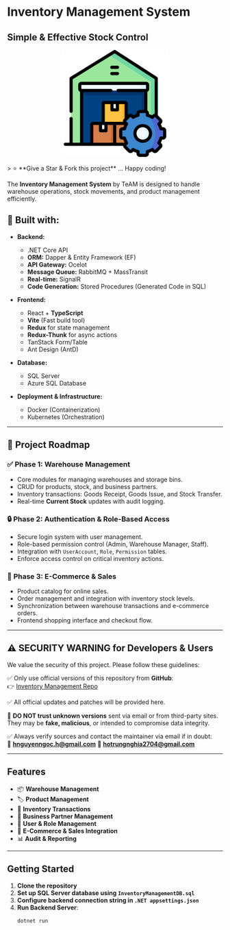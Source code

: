 # Inventory Management System

## Simple & Effective Stock Control

<p align="center">
  <img src="./InventoryLogo.png" alt="Inventory Logo" width="250">
</p>
> ⭐ **Give a Star & Fork this project** ... Happy coding!

The **Inventory Management System** by TeAM is designed to handle
warehouse operations, stock movements, and product management efficiently.

## 🔧 Built with:

- **Backend:**
  - .NET Core API
  - **ORM:** Dapper & Entity Framework (EF)
  - **API Gateway:** Ocelot
  - **Message Queue:** RabbitMQ + MassTransit
  - **Real-time:** SignalR
  - **Code Generation:** Stored Procedures (Generated Code in SQL)
    

- **Frontend:**
  - React + **TypeScript**
  - **Vite** (Fast build tool)
  - **Redux** for state management
  - **Redux-Thunk** for async actions
  - TanStack Form/Table
  - Ant Design (AntD)
    
- **Database:**
  - SQL Server
  - Azure SQL Database
 
- **Deployment & Infrastructure:**
  - Docker (Containerization)
  - Kubernetes (Orchestration)

---

## 📌 Project Roadmap

### ✅ **Phase 1: Warehouse Management**
- Core modules for managing warehouses and storage bins.
- CRUD for products, stock, and business partners.
- Inventory transactions: Goods Receipt, Goods Issue, and Stock Transfer.
- Real-time **Current Stock** updates with audit logging.

### 🔒 **Phase 2: Authentication & Role-Based Access**
- Secure login system with user management.
- Role-based permission control (Admin, Warehouse Manager, Staff).
- Integration with `UserAccount`, `Role`, `Permission` tables.
- Enforce access control on critical inventory actions.

### 🛒 **Phase 3: E-Commerce & Sales**
- Product catalog for online sales.
- Order management and integration with inventory stock levels.
- Synchronization between warehouse transactions and e-commerce orders.
- Frontend shopping interface and checkout flow.

---

## ⚠️ SECURITY WARNING for Developers & Users

We value the security of this project. Please follow these guidelines:

✅ Only use official versions of this repository from **GitHub**:  
👉 [Inventory Management Repo](https://github.com/NowNotGay/InventoryManagement)

✅ All official updates and patches will be provided here.  

🚫 **DO NOT trust unknown versions** sent via email or from third-party sites.  
They may be **fake, malicious**, or intended to compromise data integrity.

✅ Always verify sources and contact the maintainer via email if in doubt:  
📧 **hnguyenngoc.h@gmail.com**
📧 **hotrungnghia2704@gmail.com**

---

## Features

- 📦 **Warehouse Management**
- 🏷️ **Product Management**
- 🔄 **Inventory Transactions**
- 🏢 **Business Partner Management**
- 👥 **User & Role Management**
- 🛒 **E-Commerce & Sales Integration**
- 📊 **Audit & Reporting**

---

## Getting Started

1. **Clone the repository**
2. **Set up SQL Server database using `InventoryManagementDB.sql`**
3. **Configure backend connection string in `.NET appsettings.json`**
4. **Run Backend Server**:
   ```bash
   dotnet run

